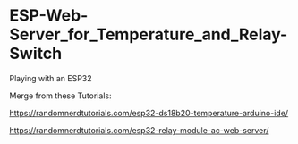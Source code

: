 # ESP-Web-Server_for_Temperature_and_Relay-Switch
Playing with an ESP32


Merge from these Tutorials:

https://randomnerdtutorials.com/esp32-ds18b20-temperature-arduino-ide/

https://randomnerdtutorials.com/esp32-relay-module-ac-web-server/
